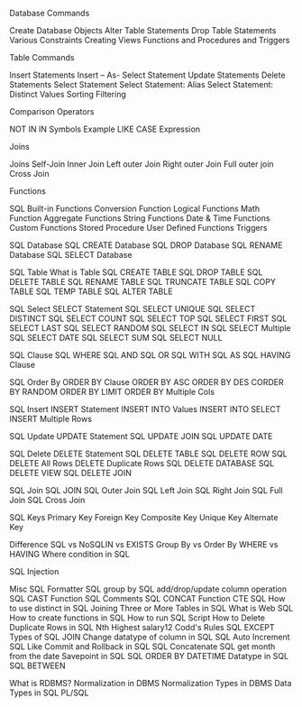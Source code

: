 Database Commands

Create Database Objects Alter Table Statements Drop Table Statements Various Constraints Creating Views Functions and Procedures and Triggers

Table Commands

Insert Statements Insert – As- Select Statement Update Statements Delete Statements Select Statement Select Statement: Alias Select Statement: Distinct Values Sorting Filtering

Comparison Operators

NOT IN IN Symbols Example LIKE CASE Expression

Joins

Joins Self-Join Inner Join Left outer Join Right outer Join Full outer join Cross Join

Functions

SQL Built-in Functions Conversion Function Logical Functions Math Function Aggregate Functions String Functions Date & Time Functions Custom Functions Stored Procedure User Defined Functions Triggers

SQL Database SQL CREATE Database SQL DROP Database SQL RENAME Database SQL SELECT Database

SQL Table What is Table SQL CREATE TABLE SQL DROP TABLE SQL DELETE TABLE SQL RENAME TABLE SQL TRUNCATE TABLE SQL COPY TABLE SQL TEMP TABLE SQL ALTER TABLE

SQL Select SELECT Statement SQL SELECT UNIQUE SQL SELECT DISTINCT SQL SELECT COUNT SQL SELECT TOP SQL SELECT FIRST SQL SELECT LAST SQL SELECT RANDOM SQL SELECT IN SQL SELECT Multiple SQL SELECT DATE SQL SELECT SUM SQL SELECT NULL

SQL Clause SQL WHERE SQL AND SQL OR SQL WITH SQL AS SQL HAVING Clause

SQL Order By ORDER BY Clause ORDER BY ASC ORDER BY DES CORDER BY RANDOM ORDER BY LIMIT ORDER BY Multiple Cols

SQL Insert INSERT Statement INSERT INTO Values INSERT INTO SELECT INSERT Multiple Rows

SQL Update UPDATE Statement SQL UPDATE JOIN SQL UPDATE DATE

SQL Delete DELETE Statement SQL DELETE TABLE SQL DELETE ROW SQL DELETE All Rows DELETE Duplicate Rows SQL DELETE DATABASE SQL DELETE VIEW SQL DELETE JOIN

SQL Join SQL JOIN SQL Outer Join SQL Left Join SQL Right Join SQL Full Join SQL Cross Join

SQL Keys Primary Key Foreign Key Composite Key Unique Key Alternate Key

Difference SQL vs NoSQLIN vs EXISTS Group By vs Order By WHERE vs HAVING Where condition in SQL

SQL Injection

Misc SQL Formatter SQL group by SQL add/drop/update column operation SQL CAST Function SQL Comments SQL CONCAT Function CTE SQL How to use distinct in SQL Joining Three or More Tables in SQL What is Web SQL How to create functions in SQL How to run SQL Script How to Delete Duplicate Rows in SQL Nth Highest salary12 Codd's Rules SQL EXCEPT Types of SQL JOIN Change datatype of column in SQL SQL Auto Increment SQL Like Commit and Rollback in SQL SQL Concatenate SQL get month from the date Savepoint in SQL SQL ORDER BY DATETIME Datatype in SQL SQL BETWEEN

What is RDBMS? Normalization in DBMS Normalization Types in DBMS Data Types in SQL PL/SQL
